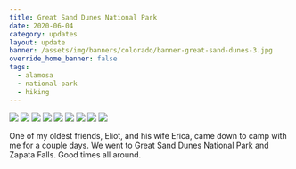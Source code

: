 ```yaml
---
title: Great Sand Dunes National Park
date: 2020-06-04
category: updates
layout: update
banner: /assets/img/banners/colorado/banner-great-sand-dunes-3.jpg
override_home_banner: false
tags:
  - alamosa
  - national-park
  - hiking
---
```


<div class="img-slider">
    <img src="/assets/img/updates/colorado/great-sand-dunes/gsd-1.jpg">
    <img src="/assets/img/updates/colorado/great-sand-dunes/gsd-2.jpg">
    <img src="/assets/img/updates/colorado/great-sand-dunes/gsd-3.jpg">
    <img src="/assets/img/updates/colorado/great-sand-dunes/gsd-4.jpg">
    <img src="/assets/img/updates/colorado/great-sand-dunes/gsd-5.jpg">
    <img src="/assets/img/updates/colorado/great-sand-dunes/gsd-6.jpg">
    <img src="/assets/img/updates/colorado/great-sand-dunes/gsd-7.jpg">
    <img src="/assets/img/updates/colorado/great-sand-dunes/gsd-8.jpg">
    <img src="/assets/img/updates/colorado/great-sand-dunes/gsd-9.jpg">
</div>

One of my oldest friends, Eliot, and his wife Erica, came down to camp with me for a couple days. We went to Great Sand Dunes National Park and Zapata Falls. Good times all around.
